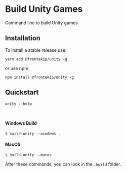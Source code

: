 # Build Unity Games

Command line to build Unity games


## Installation 

To install a stable release use:

    yarn add @frontekip/unity -g
    
or use npm:

    npm install @frontekip/unity -g


## Quickstart 

    unity --help
    
```JS


```




#### Windows Build

    $ build-unity --windows .
    
#### MacOS

    $ build-unity --macos .
    
    
After these commands, you can look in the `.build` folder.
